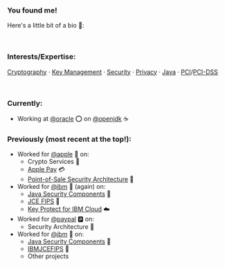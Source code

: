 ### You found me!
Here's a little bit of a bio 🔬: 

<br/>

### Interests/Expertise:
[Cryptography](https://github.com/topics/cryptography) &middot; [Key Management](https://github.com/topics/key-management) &middot; [Security](https://github.com/topics/security) &middot; [Privacy](https://github.com/topics/privacy) &middot; [Java](https://github.com/topics/java) &middot; [PCI](https://github.com/topics/pci)/[PCI-DSS](https://github.com/topics/pci-dss) 

<br/>

### Currently:
- Working at [@oracle](https://github.com/oracle) ⭕️ on [@openjdk](https://github.com/openjdk) ☕️

### Previously (most recent at the top!):
- Worked for [@apple](https://github.com/apple)  on:
  - Crypto Services 🔐
  - [Apple Pay](https://www.apple.com/apple-pay/) 💳
  - [Point-of-Sale Security Architecture](https://www.apple.com/retail/) 📱
- Worked for [@ibm](https://github.com/IBM) 💙 (again) on:
  - [Java Security Components](https://www.ibm.com/docs/en/sdk-java-technology/8?topic=security-guide) 🔐
  - [JCE FIPS](https://www.ibm.com/docs/en/sdk-java-technology/8?topic=guide-ibmjcefips-provider) 🔐
  - [Key Protect for IBM Cloud](https://www.ibm.com/cloud/key-protect) ☁️
- Worked for [@paypal](https://github.com/paypal) 🅿️ on:
  - Security Architecture 🔐
- Worked for [@ibm](https://github.com/IBM) 💙 on:
  - [Java Security Components](https://www.ibm.com/docs/en/sdk-java-technology/8?topic=security-guide) 🔐
  - [IBMJCEFIPS](https://www.ibm.com/docs/en/sdk-java-technology/8?topic=guide-ibmjcefips-provider) 🔐
  - Other projects
